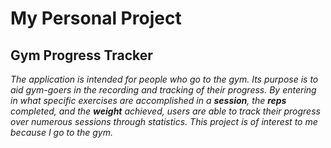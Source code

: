 # My Personal Project

## Gym Progress Tracker
*The application is intended for people who go to the gym. Its purpose is to aid
gym-goers in the recording and tracking of their progress. By entering in what specific
exercises are accomplished in a **session**, the **reps** completed, and the **weight** achieved,
users are able to track their progress over numerous sessions through statistics. This project is of interest
to me because I go to the gym.*

